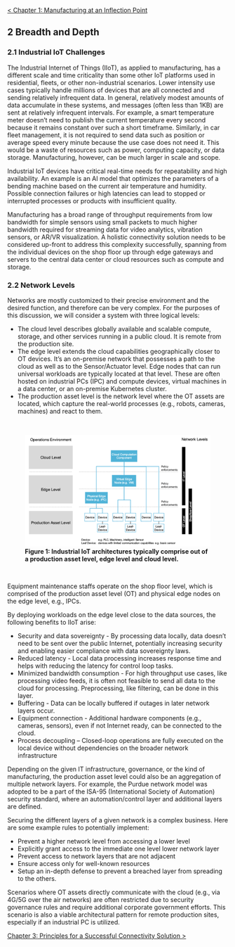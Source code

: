 [< Chapter 1: Manufacturing at an Inflection Point](01_Manufacturing_at_an_Inflection_Point.md)

## 2 Breadth and Depth
### 2.1 Industrial IoT Challenges
The Industrial Internet of Things (IIoT), as applied to manufacturing, has a different scale and time criticality than some other IoT platforms used in residential, fleets, or other non-industrial scenarios. Lower intensity use cases typically handle millions of devices that are all connected and sending relatively infrequent data. In general, relatively modest amounts of data accumulate in these systems, and messages (often less than 1KB) are sent at relatively infrequent intervals. For example, a smart temperature meter doesn’t need to publish the current temperature every second because it remains constant over such a short timeframe. Similarly, in car fleet management, it is not required to send data such as position or average speed every minute because the use case does not need it. This would be a waste of resources such as power, computing capacity, or data storage. Manufacturing, however, can be much larger in scale and scope. 

Industrial IoT devices have critical real-time needs for repeatability and high availability. An example is an AI model that optimizes the parameters of a bending machine based on the current air temperature and humidity. Possible connection failures or high latencies can lead to stopped or interrupted processes or products with insufficient quality.

Manufacturing has a broad range of throughput requirements from low bandwidth for simple sensors using small packets to much higher bandwidth required for streaming data for video analytics, vibration sensors, or AR/VR visualization.  A holistic connectivity solution needs to be considered up-front to address this complexity successfully, spanning from the individual devices on the shop floor up through edge gateways and servers to the central data center or cloud resources such as compute and storage.

### 2.2 Network Levels
Networks are mostly customized to their precise environment and the desired function, and therefore can be very complex. For the purposes of this discussion, we will consider a system with three logical levels:

* The cloud level describes globally available and scalable compute, storage, and other services running in a public cloud. It is remote from the production site.
* The edge level extends the cloud capabilities geographically closer to OT devices. It’s an on-premise network that possesses a path to the cloud as well as to the Sensor/Actuator level. Edge nodes that can run universal workloads are typically located at that level. These are often hosted on industrial PCs (IPC) and compute devices, virtual machines in a data center, or an on-premise Kubernetes cluster.
* The production asset level is the network level where the OT assets are located, which capture the real-world processes (e.g., robots, cameras, machines) and react to them.

<br>

<b>
<figure>
	<img src="images/architecture.png" alt="Architecture">
	<figcaption>Figure 1: Industrial IoT architectures typically comprise out of a production asset level, edge level and cloud level.</figcaption>
</figure>
</b>

<br>

Equipment maintenance staffs operate on the shop floor level, which is comprised of the production asset level (OT) and physical edge nodes on the edge level, e.g., IPCs.

By deploying workloads on the edge level close to the data sources, the following benefits to IIoT arise:

* Security and data sovereignty - By processing data locally, data doesn’t need to be sent over the public Internet, potentially increasing security and enabling easier compliance with data sovereignty laws.
* Reduced latency - Local data processing increases response time and helps with reducing the latency for control loop tasks.
* Minimized bandwidth consumption - For high throughput use cases, like processing video feeds, it is often not feasible to send all data to the cloud for processing. Preprocessing, like filtering, can be done in this layer.
* Buffering - Data can be locally buffered if outages in later network layers occur.
* Equipment connection - Additional hardware components (e.g., cameras, sensors), even if not Internet ready, can be connected to the cloud.
* Process decoupling – Closed-loop operations are fully executed on the local device without dependencies on the broader network infrastructure

Depending on the given IT infrastructure, governance, or the kind of manufacturing, the production asset level could also be an aggregation of multiple network layers. For example, the Purdue network model was adopted to be a part of the ISA-95 (International Society of Automation) security standard, where an automation/control layer and additional layers are defined.

Securing the different layers of a given network is a complex business. Here are some example rules to potentially implement:

* Prevent a higher network level from accessing a lower level 
* Explicitly grant access to the immediate one level lower network layer 
* Prevent access to network layers that are not adjacent 
* Ensure access only for well-known resources
* Setup an in-depth defense to prevent a breached layer from spreading to the others.

Scenarios where OT assets directly communicate with the cloud (e.g., via 4G/5G over the air networks) are often restricted due to security governance rules and require additional corporate government efforts. This scenario is also a viable architectural pattern for remote production sites, especially if an industrial PC is utilized.

[Chapter 3: Principles for a Successful Connectivity Solution >](03_Principles_for_a_Successful_Connectivity_Solution.md)

